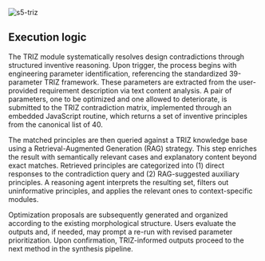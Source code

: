 
![s5-triz](https://github.com/user-attachments/assets/bf4d2f37-f092-4c9b-9da6-4644e0b9952b)

## **Execution logic**
  The TRIZ module systematically resolves design contradictions through structured inventive reasoning. Upon trigger, the process begins with engineering parameter identification, referencing the standardized 39-parameter TRIZ framework. These parameters are extracted from the user-provided requirement description via text content analysis. A pair of parameters, one to be optimized and one allowed to deteriorate, is submitted to the TRIZ contradiction matrix, implemented through an embedded JavaScript routine, which returns a set of inventive principles from the canonical list of 40.
  
  The matched principles are then queried against a TRIZ knowledge base using a Retrieval-Augmented Generation (RAG) strategy. This step enriches the result with semantically relevant cases and explanatory content beyond exact matches. Retrieved principles are categorized into (1) direct responses to the contradiction query and (2) RAG-suggested auxiliary principles. A reasoning agent interprets the resulting set, filters out uninformative principles, and applies the relevant ones to context-specific modules.
  
  Optimization proposals are subsequently generated and organized according to the existing morphological structure. Users evaluate the outputs and, if needed, may prompt a re-run with revised parameter prioritization. Upon confirmation, TRIZ-informed outputs proceed to the next method in the synthesis pipeline.
